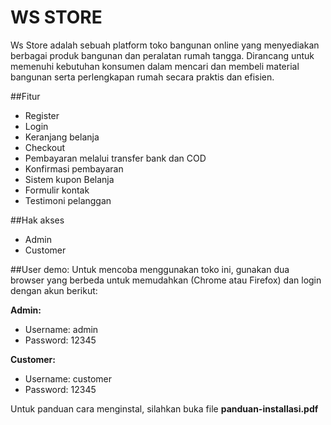 # WS STORE

Ws Store adalah sebuah platform toko bangunan online yang menyediakan berbagai produk bangunan dan peralatan rumah tangga. Dirancang untuk memenuhi kebutuhan konsumen dalam mencari dan membeli material bangunan serta perlengkapan rumah secara praktis dan efisien.

##Fitur

- Register
- Login
- Keranjang belanja
- Checkout
- Pembayaran melalui transfer bank dan COD
- Konfirmasi pembayaran
- Sistem kupon Belanja
- Formulir kontak
- Testimoni pelanggan

##Hak akses

- Admin
- Customer

##User demo:
Untuk mencoba menggunakan toko ini, gunakan dua browser yang berbeda untuk memudahkan (Chrome atau Firefox) dan login dengan akun berikut:

**Admin:**

- Username: admin
- Password: 12345

**Customer:**

- Username: customer
- Password: 12345

Untuk panduan cara menginstal, silahkan buka file **panduan-installasi.pdf**
